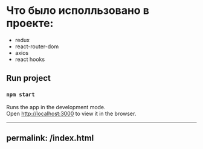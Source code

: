 # Что было исполльзовано в проекте:

- redux
- react-router-dom
- axios
- react hooks

## Run project

### `npm start`

Runs the app in the development mode.\
Open [http://localhost:3000](http://localhost:3000) to view it in the browser.

---
permalink: /index.html
---
